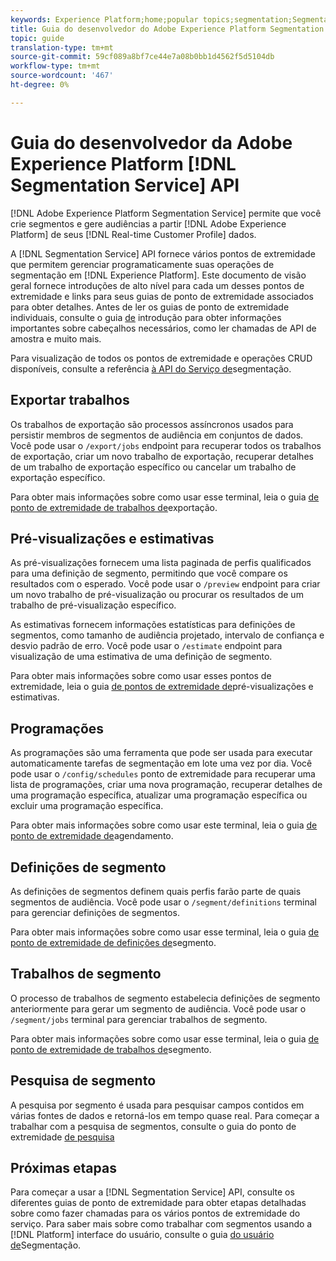 ```yaml
---
keywords: Experience Platform;home;popular topics;segmentation;Segmentation;Segmentation Service;API;api;
title: Guia do desenvolvedor do Adobe Experience Platform Segmentation Service
topic: guide
translation-type: tm+mt
source-git-commit: 59cf089a8bf7ce44e7a08b0bb1d4562f5d5104db
workflow-type: tm+mt
source-wordcount: '467'
ht-degree: 0%

---
```



# Guia do desenvolvedor da Adobe Experience Platform [!DNL Segmentation Service] API

[!DNL Adobe Experience Platform Segmentation Service] permite que você crie segmentos e gere audiências a partir [!DNL Adobe Experience Platform] de seus [!DNL Real-time Customer Profile] dados.

A [!DNL Segmentation Service] API fornece vários pontos de extremidade que permitem gerenciar programaticamente suas operações de segmentação em [!DNL Experience Platform]. Este documento de visão geral fornece introduções de alto nível para cada um desses pontos de extremidade e links para seus guias de ponto de extremidade associados para obter detalhes. Antes de ler os guias de ponto de extremidade individuais, consulte o guia [de](./getting-started.md) introdução para obter informações importantes sobre cabeçalhos necessários, como ler chamadas de API de amostra e muito mais.

Para visualização de todos os pontos de extremidade e operações CRUD disponíveis, consulte a referência [à API do Serviço de](https://www.adobe.io/apis/experienceplatform/home/api-reference.html#!acpdr/swagger-specs/segmentation.yaml)segmentação.

## Exportar trabalhos

Os trabalhos de exportação são processos assíncronos usados para persistir membros de segmentos de audiência em conjuntos de dados. Você pode usar o `/export/jobs` endpoint para recuperar todos os trabalhos de exportação, criar um novo trabalho de exportação, recuperar detalhes de um trabalho de exportação específico ou cancelar um trabalho de exportação específico.

Para obter mais informações sobre como usar esse terminal, leia o guia [de ponto de extremidade de trabalhos de](./export-jobs.md)exportação.

## Pré-visualizações e estimativas

As pré-visualizações fornecem uma lista paginada de perfis qualificados para uma definição de segmento, permitindo que você compare os resultados com o esperado. Você pode usar o `/preview` endpoint para criar um novo trabalho de pré-visualização ou procurar os resultados de um trabalho de pré-visualização específico.

As estimativas fornecem informações estatísticas para definições de segmentos, como tamanho de audiência projetado, intervalo de confiança e desvio padrão de erro. Você pode usar o `/estimate` endpoint para visualização de uma estimativa de uma definição de segmento.

Para obter mais informações sobre como usar esses pontos de extremidade, leia o guia [de pontos de extremidade de](./previews-and-estimates.md)pré-visualizações e estimativas.

## Programações

As programações são uma ferramenta que pode ser usada para executar automaticamente tarefas de segmentação em lote uma vez por dia. Você pode usar o `/config/schedules` ponto de extremidade para recuperar uma lista de programações, criar uma nova programação, recuperar detalhes de uma programação específica, atualizar uma programação específica ou excluir uma programação específica.

Para obter mais informações sobre como usar este terminal, leia o guia [de ponto de extremidade de](./schedules.md)agendamento.

## Definições de segmento

As definições de segmentos definem quais perfis farão parte de quais segmentos de audiência. Você pode usar o `/segment/definitions` terminal para gerenciar definições de segmentos.

Para obter mais informações sobre como usar esse terminal, leia o guia [de ponto de extremidade de definições de](./segment-definitions.md)segmento.

## Trabalhos de segmento

O processo de trabalhos de segmento estabelecia definições de segmento anteriormente para gerar um segmento de audiência. Você pode usar o `/segment/jobs` terminal para gerenciar trabalhos de segmento.

Para obter mais informações sobre como usar esse terminal, leia o guia [de ponto de extremidade de trabalhos de](./segment-jobs.md)segmento.

## Pesquisa de segmento

A pesquisa por segmento é usada para pesquisar campos contidos em várias fontes de dados e retorná-los em tempo quase real. Para começar a trabalhar com a pesquisa de segmentos, consulte o guia do ponto de extremidade [de pesquisa](segment-search.md)

## Próximas etapas

Para começar a usar a [!DNL Segmentation Service] API, consulte os diferentes guias de ponto de extremidade para obter etapas detalhadas sobre como fazer chamadas para os vários pontos de extremidade do serviço. Para saber mais sobre como trabalhar com segmentos usando a [!DNL Platform] interface do usuário, consulte o guia [do usuário de](../ui/overview.md)Segmentação.